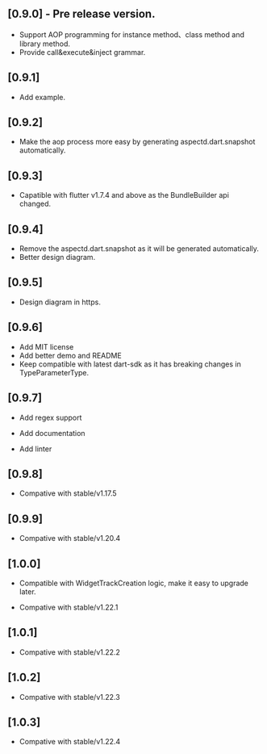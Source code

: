 ## [0.9.0] - Pre release version.

* Support AOP programming for instance method、class method and library method.
* Provide  call&execute&inject grammar.

## [0.9.1]

* Add example.

## [0.9.2]

* Make the aop process more easy by generating aspectd.dart.snapshot automatically.

## [0.9.3]

* Capatible with flutter v1.7.4 and above as the BundleBuilder api changed.

## [0.9.4]

* Remove the aspectd.dart.snapshot as it will be generated automatically.
* Better design diagram.

## [0.9.5]

* Design diagram in https.

## [0.9.6]

* Add MIT license
* Add better demo and README
* Keep compatible with latest dart-sdk as it has breaking changes in TypeParameterType.

## [0.9.7]

* Add regex support

* Add documentation

* Add linter

## [0.9.8]

* Compative with stable/v1.17.5

## [0.9.9]

* Compative with stable/v1.20.4

## [1.0.0]

* Compatible with WidgetTrackCreation logic, make it easy to upgrade later.

* Compative with stable/v1.22.1

## [1.0.1]
* Compative with stable/v1.22.2

## [1.0.2]
* Compative with stable/v1.22.3

## [1.0.3]
* Compative with stable/v1.22.4
